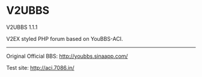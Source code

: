 V2UBBS
=====================
V2UBBS 1.1.1

V2EX styled PHP forum based on YouBBS-ACI.


-----

Original Official BBS: http://youbbs.sinaapp.com/

Test site: http://aci.7086.in/
